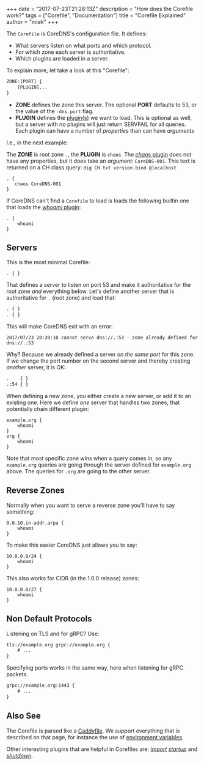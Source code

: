 +++
date = "2017-07-23T21:28:13Z"
description = "How does the Corefile work?"
tags = ["Corefile", "Documentation"]
title = "Corefile Explained"
author = "miek"
+++

The `Corefile` is CoreDNS's configuration file. It defines:

* What servers listen on what ports and which protocol.
* For which zone each server is authoritative.
* Which plugins are loaded in a server.

To explain more, let take a look at this "Corefile":

~~~ txt
ZONE:[PORT] {
    [PLUGIN]...
}
~~~

* **ZONE** defines the zone this server. The optional **PORT** defaults to 53, or
  the value of the `-dns.port` flag.
* **PLUGIN** defines the [plugin(s)](/plugins) we want to load. This is optional as well, but a server
  with no plugins will just return SERVFAIL for all queries. Each plugin can have a number of
  *properties* than can have *arguments*

I.e., in the next example:

The **ZONE** is root zone `.`, the **PLUGIN** is `chaos`. The [*chaos* plugin](/plugins/chaos) does
not have any properties, but it does take an *argument*: `CoreDNS-001`. This text is returned on
a CH class query: `dig CH txt version.bind @localhost`

~~~ corefile
. {
   chaos CoreDNS-001
}
~~~

If CoreDNS can't find a `Corefile` to load is loads the following builtin one that loads the
[*whoami* plugin](/plugins/whoami):

~~~ corefile
. {
    whoami
}
~~~

## Servers

This is the most minimal Corefile:

~~~ corefile
. { }
~~~

That defines a server to listen on port 53 and make it authoritative for the root zone *and*
everything below. Let's define another server that is authoritative for `.` (root zone) and load
that:

~~~ txt
. { }
. { }
~~~

This will make CoreDNS exit with an error:
~~~
2017/07/23 20:39:10 cannot serve dns://.:53 - zone already defined for dns://.:53
~~~

Why? Because we already defined a server *on the same port* for this zone. If we change the port
number on the second server and thereby creating *another* server, it is OK:

~~~ txt
.    { }
.:54 { }
~~~

When defining a new zone, you either create a new server, or add it to an existing one. Here we
define *one* server that handles two zones; that potentially chain different plugin:

~~~ corefile
example.org {
    whoami
}
org {
    whoami
}
~~~

Note that most specific zone wins when a query comes in, so any `example.org` queries are going
through the server defined for `example.org` above. The queries for `.org` are going to the other 
server.

## Reverse Zones

Normally when you want to serve a reverse zone you'll have to say something:

~~~ corefile
0.0.10.in-addr.arpa {
    whoami
}
~~~

To make this easier CoreDNS just allows you to say:

~~~ corefile
10.0.0.0/24 {
    whoami
}
~~~

This also works for CIDR (in the 1.0.0 release) zones:

~~~ corefile
10.0.0.0/27 {
    whoami
}
~~~

## Non Default Protocols

Listening on TLS and for gRPC? Use:

~~~ txt
tls://example.org grpc://example.org {
    # ...
}
~~~

Specifying ports works in the same way, here when listening for gRPC packets.

~~~ txt
grpc://example.org:1443 {
    # ...
}
~~~

## Also See

The Corefile is parsed like a [Caddyfile](https://caddyserver.com/docs/caddyfile). We support
everything that is described on that page, for instance the use of [environment
variables](https://caddyserver.com/docs/caddyfile#env).

Other interesting plugins that are helpful in Corefiles are:
[*import*](/plugins/import)
[*startup*](/plugins/startup) and
[*shutdown*](/plugins/shutdown).
